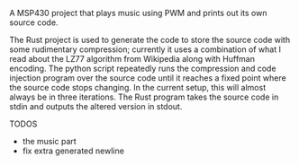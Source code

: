 A MSP430 project that plays music using PWM and prints out its own source code.

The Rust project is used to generate the code to store the source code with some
rudimentary compression; currently it uses a combination of what I read about
the LZ77 algorithm from Wikipedia along with Huffman encoding. The python script
repeatedly runs the compression and code injection program over the source code
until it reaches a fixed point where the source code stops changing. In the current
setup, this will almost always be in three iterations. The Rust program
takes the source code in stdin and outputs the altered version in stdout.

TODOS
- the music part
- fix extra generated newline
